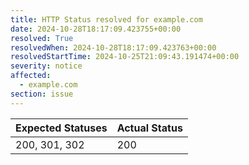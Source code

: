 ```yaml
---
title: HTTP Status resolved for example.com
date: 2024-10-28T18:17:09.423755+00:00
resolved: True
resolvedWhen: 2024-10-28T18:17:09.423763+00:00
resolvedStartTime: 2024-10-25T21:09:43.191474+00:00
severity: notice
affected:
  - example.com
section: issue
---
```


| Expected Statuses | Actual Status  |
|-------------------|----------------|
| 200, 301, 302 | 200 |
